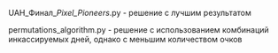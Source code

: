 UAH_Финал_*Pixel_Pioneers*.py - решение с лучшим результатом

permutations_algorithm.py - решение с использованием комбинаций инкассируемых дней, однако с меньшим количеством очков
